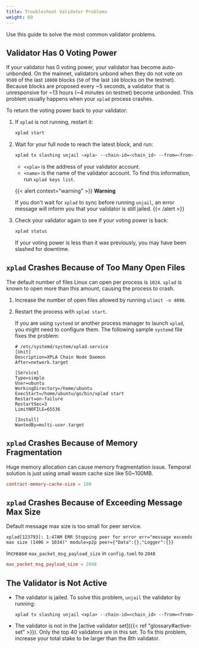 ```yaml
---
title: Troubleshoot Validator Problems
weight: 60
---
```


Use this guide to solve the most common validator problems.

## Validator Has 0 Voting Power

If your validator has 0 voting power, your validator has become auto-unbonded. On the mainnet, validators unbond when they do not vote on `9500` of the last `10000` blocks (`50` of the last `100` blocks on the testnet). Because blocks are proposed every ~5 seconds, a validator that is unresponsive for ~13 hours (~4 minutes on testnet) become unbonded. This problem usually happens when your `xplad` process crashes.

To return the voting power back to your validator:

1. If `xplad` is not running, restart it:

   ```bash
   xplad start
   ```

1. Wait for your full node to reach the latest block, and run:

   ```bash
   xplad tx slashing unjail <xpla> --chain-id=<chain_id> --from=<from>
   ```

   - `<xpla>` is the address of your validator account.
   - `<name>` is the name of the validator account. To find this information, run `xplad keys list`.

   {{< alert context="warning" >}}
   **Warning**

   If you don't wait for `xplad` to sync before running `unjail`, an error message will inform you that your validator is still jailed.
   {{< /alert >}}

1. Check your validator again to see if your voting power is back:

   ```bash
   xplad status
   ```

   If your voting power is less than it was previously, you may have been slashed for downtime.

## `xplad` Crashes Because of Too Many Open Files

The default number of files Linux can open per process is `1024`. `xplad` is known to open more than this amount, causing the process to crash.

1. Increase the number of open files allowed by running `ulimit -n 4096`.

2. Restart the process with `xplad start`.

   If you are using `systemd` or another process manager to launch `xplad`, you might need to configure them. The following  sample `systemd` file fixes the problem:

   ```systemd
   # /etc/systemd/system/xplad.service
   [Unit]
   Description=XPLA Chain Node Daemon
   After=network.target

   [Service]
   Type=simple
   User=ubuntu
   WorkingDirectory=/home/ubuntu
   ExecStart=/home/ubuntu/go/bin/xplad start
   Restart=on-failure
   RestartSec=3
   LimitNOFILE=65536

   [Install]
   WantedBy=multi-user.target
   ```

## `xplad` Crashes Because of Memory Fragmentation

Huge memory allocation can cause memory fragmentation issue. Temporal solution is just using small wasm cache size like 50~100MB.

```toml
contract-memory-cache-size = 100
```

## `xplad` Crashes Because of Exceeding Message Max Size

Default message max size is too small for peer service.

```
xplad[123793]: 1:47AM ERR Stopping peer for error err="message exceeds max size (1406 > 1034)" module=p2p peer={"Data":{},"Logger":{}}
```

Increase `max_packet_msg_payload_size` in `config.toml` to `2048`

```toml
max_packet_msg_payload_size = 2048
```

## The Validator is Not Active

- The validator is jailed. To solve this problem, `unjail` the validator by running:

    `xplad tx slashing unjail <xpla> --chain-id=<chain_id> --from=<from>`

- The validator is not in the [active validator set]({{< ref "glossary#active-set" >}}). Only the top 40 validators are in this set. To fix this problem, increase your total stake to be larger than the 8th validator.
